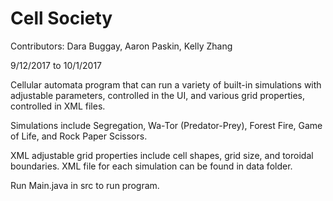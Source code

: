 # Cell Society

Contributors: Dara Buggay, Aaron Paskin, Kelly Zhang

9/12/2017 to 10/1/2017

Cellular automata program that can run a variety of built-in simulations with adjustable parameters, controlled in the UI, and various grid properties, controlled in XML files.

Simulations include Segregation, Wa-Tor (Predator-Prey), Forest Fire, Game of Life, and Rock Paper Scissors.

XML adjustable grid properties include cell shapes, grid size, and toroidal boundaries. XML file for each simulation can be found in data folder.

Run Main.java in src to run program.

